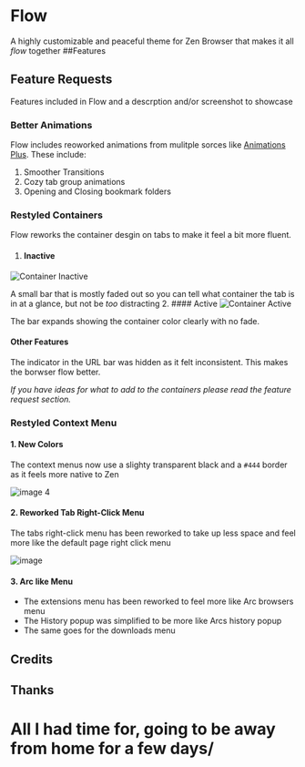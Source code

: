 # Flow
A highly customizable and peaceful theme for Zen Browser that makes it all _flow_ together
##Features

## Feature Requests
Features included in Flow and a descrption and/or screenshot to showcase
### Better Animations
Flow includes reoworked animations from mulitple sorces like [Animations Plus](https://github.com/Anoms12/Animations-plus). These include:
 1. Smoother Transitions
 2. Cozy tab group animations
 3. Opening and Closing bookmark folders
### Restyled Containers
Flow reworks the container desgin on tabs to make it feel a bit more fluent.
1. #### Inactive
  ![Container Inactive](https://github.com/user-attachments/assets/db28b0e9-f000-473b-b6a8-50a8db9beb98)

  A small bar that is mostly faded out so you can tell what container the tab is in at a glance, but not be _too_ distracting
2. #### Active
  ![Container Active](https://github.com/user-attachments/assets/656d0595-cee0-4773-a99a-c783c27ebac0)

  The bar expands showing the container color clearly with no fade.

#### Other Features
The indicator in the URL bar was hidden as it felt inconsistent. This makes the borwser flow better.

_If you have ideas for what to add to the containers please read the feature request section._
### Restyled Context Menu
#### 1. New Colors
The context menus now use a slighty transparent black and a `#444` border as it feels more native to Zen

![image 4](https://github.com/user-attachments/assets/9b07b326-5862-4912-a88d-63b53c197b48)
#### 2. Reworked Tab Right-Click Menu
The tabs right-click menu has been reworked to take up less space and feel more like the default page right click menu

![image](https://github.com/user-attachments/assets/9bb5a1ac-ca56-4275-a4eb-7cd22577773d)

#### 3. Arc like Menu
* The extensions menu has been reworked to feel more like Arc browsers menu
* The History popup was simplified to be more like Arcs history popup
* The same goes for the downloads menu

## Credits

## Thanks

# All I had time for, going to be away from home for a few days/
